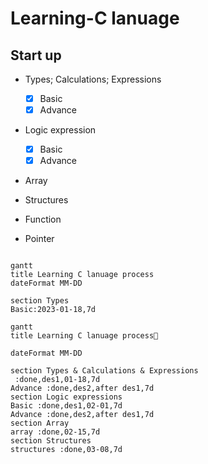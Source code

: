 # Learning-C lanuage
## Start up

- Types; Calculations; Expressions
  - [x] Basic
  - [X] Advance

- Logic expression
  - [x] Basic
  - [x] Advance 

- Array

- Structures

- Function

- Pointer

```mermaid

gantt
title Learning C lanuage process
dateFormat MM-DD

section Types
Basic:2023-01-18,7d

```


```mermaid
gantt
title Learning C lanuage process🌰

dateFormat MM-DD

section Types & Calculations & Expressions
 :done,des1,01-18,7d
Advance :done,des2,after des1,7d
section Logic expressions
Basic :done,des1,02-01,7d
Advance :done,des2,after des1,7d
section Array
array :done,02-15,7d
section Structures
structures :done,03-08,7d

```
